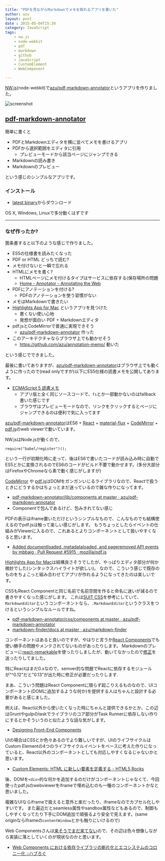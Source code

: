 ```yaml
---
title: "PDFを見ながらMarkdownでメモを取れるアプリを書いた"
author: azu
layout: post
date : 2015-05-04T15:39
category: JavaScript
tags:
    - nw.js
    - node-webkit
    - pdf
    - markdown
    - github
    - JavaScript
    - CustomElement
    - WebComponent

---
```


[NW.js](http://nwjs.io/ "NW.js")(node-webkit)で[azu/pdf-markdown-annotator](https://github.com/azu/pdf-markdown-annotator "azu/pdf-markdown-annotator")というアプリを作りました。

![screenshot](http://efcl.info/wp-content/uploads/2015/05/04-1430721718.png)

## [pdf-markdown-annotator](https://github.com/azu/pdf-markdown-annotator "azu/pdf-markdown-annotator")

簡単に書くと

- PDFとMarkdownエディタを横に並べてメモを書けるアプリ
- PDFから選択範囲をエディタに引用
	- プレビューモードから該当ページにジャンプできる
- Markdownの読み書き
- Markdownのプレビュー

という感じのシンプルなアプリです。

### インストール

- [latest binary](https://github.com/azu/pdf-markdown-annotator/releases/latest)からダウンロード

OS X, Windows, Linuxで多分動くはずです

----

### なぜ作ったか?

箇条書すると以下のような感じで作りました。

- ES5の仕様書を読みたくなった
- PDF or HTML どっちで読む?
- メモ付けないと一瞬で忘れる
- HTMLにメモを書く?
	- HTMLページにメモ付けるタイプはサービスに依存する(保存場所の問題
	- [Home - Annotator - Annotating the Web](http://annotatorjs.org/ "Home - Annotator - Annotating the Web")
- PDFにアノテーションを付ける?
	- PDFのアノテーションを使う習慣がない
- メモはMarkdownで書きたい
- [Highlights App for Mac](http://highlightsapp.net/ "Highlights App for Mac") というアプリを見つけた
	- 悪くない使い心地
	- 発想が面白い PDF + Markdownエディタ
- pdf.jsとCodeMirrorで普通に実現できそう
	- [azu/pdf-markdown-annotator](https://github.com/azu/pdf-markdown-annotator "azu/pdf-markdown-annotator") 作った
- このアーキテクチャならブラウザ上でも動かせそう
	- https://github.com/azu/annotation-memo/ 動いた

という感じでできました。

最後に書いてありますが、[azu/pdf-markdown-annotator](https://github.com/azu/pdf-markdown-annotator "azu/pdf-markdown-annotator")はブラウザ上でも動くように作ったので(read onlyですが)以下にES5仕様の読書メモを公開してあります。

- [ECMAScript 5 読書メモ](http://azu.github.io/annotation-memo/es5/ "ECMAScript 5 読書メモ")
	- アプリ版と全く同じソースコードで、`fs`とか一部動かないのはfallback書いた感じです
	- ブラウザはプレビューモードなので、リンクをクリックするとページにジャンプできるのは便利で気に入ってます

[azu/pdf-markdown-annotator](https://github.com/azu/pdf-markdown-annotator "azu/pdf-markdown-annotator")はES6 + [React](http://facebook.github.io/react/ "React") + [material-flux](https://github.com/azu/material-flux "azu/material-flux") + [CodeMirror](http://codemirror.net/) + [pdf.js](https://github.com/mozilla/pdf.js)のweb viewerで動いています。

NW.jsはNode.jsが動くので、

```
require("babel/register")();
```

という一行が初期化時に走って、後はES6で書いたコードが読み込み時に自動でES5とかに変換されるのでES6のコードがビルド不要で動かせます。(多分大部分はFirefoxやChromeなら素で動く感じがしますが)

[CodeMirror](http://codemirror.net/) や [pdf.js](https://github.com/mozilla/pdf.js)はDOMをガンガンいじるライブラリなので、Reactで扱うときにどうするかはちょっとまだ迷っているので雑な作りになってます。

- [pdf-markdown-annotator/lib/components at master · azu/pdf-markdown-annotator](https://github.com/azu/pdf-markdown-annotator/tree/master/lib/components "pdf-markdown-annotator/lib/components at master · azu/pdf-markdown-annotator")
- Componentで包んであるけど、包みきれてない感じ

PDFの表示はiframe置いただけというシンプルなもので、こんなものでも結構使えるのでpdf.jsは触って楽しい感じがします。
もうちょっとしたらイベントの仕組みがViewerに入るので、これあるとよりコンポーネントとして扱いやすくなると思います。

- [Added documentloaded, metadataloaded, and pageremoved API events by mbbaig · Pull Request #5915 · mozilla/pdf.js](https://github.com/mozilla/pdf.js/pull/5915 "Added documentloaded, metadataloaded, and pageremoved API events by mbbaig · Pull Request #5915 · mozilla/pdf.js")

[Highlights App for Mac](http://highlightsapp.net/ "Highlights App for Mac")は結構良さそうでしたが、やっぱりエディタ部分が何か微妙でした(シンタックスハイライトが欲しい)。
なので、こういう感じで既存のものをちょこっと組み合わせてアプリが作れるようになってきたのは楽しいです。

CSSもReact Componentと同じ名前で名前空間を作ると命名に迷いが減るので書きやすくなった感じがします。
これは[SUIT CSS](http://suitcss.github.io/ "SUIT CSS")を参考にしていて、`MarkdownEditor`というコンポーネントなら、`.MarkdownEditor`というクラスをつけるというシンプルなルールですね。

- [pdf-markdown-annotator/css/components at master · azu/pdf-markdown-annotator](https://github.com/azu/pdf-markdown-annotator/tree/master/css/components "pdf-markdown-annotator/css/components at master · azu/pdf-markdown-annotator")
- [markdown-finder/docs at master · azu/markdown-finder](https://github.com/azu/markdown-finder/tree/master/docs "markdown-finder/docs at master · azu/markdown-finder")

コンポーネントはあると良いのですが、やはりと言うか[React Components](http://react-components.com/ "React Components")でも使い勝手の問題やメンテされてないものがあったりします。
Markdownのプレビューに[react-remarkable](https://github.com/acdlite/react-remarkable "react-remarkable")を使ったりしましたが、動いてなかったので[修正](https://github.com/acdlite/react-remarkable/pull/3 "Update package.json by azu · Pull Request #3 · acdlite/react-remarkable")を送ったりしてました。

特にReactはまだ0.xなので、semver的な問題でReactに依存するモジュールが"^0.12"だと"0.13"が出た時に修正が必要だったりします.

まあ、こういう問題はReact Componentに限らず起こりえるものなので、UIコンポーネント(DOMに追加するような何か)を提供する人はちゃんと設計する必要があると感じました。

例えば、React以外から使いたくなった時にちゃんと提供できるかとか、この辺はGruntやgulpのtaskでライブラリのコア部分がTask Runnerに依存しない作りにするとかそういうのと似たような話な気がします。

- [Designing Front-End Components](http://ponyfoo.com/articles/designing-front-end-components "Designing Front-End Components")

UIの場合はCSSとか色々あるのでより難しいですが、UIのライフサイクルはCustom Elementの4つのライフサイクルイベントをベースに考えた作りになっていると、React以外のコンポーネントとしても対応しやすくなるじゃないかと思います。

- [Custom Elements: HTML に新しい要素を定義する - HTML5 Rocks](http://www.html5rocks.com/ja/tutorials/webcomponents/customelements/ "Custom Elements: HTML に新しい要素を定義する - HTML5 Rocks")

後、DOMを`<div>`的な何かを追加するのだけがコンポーネントじゃなくて、今回使ったpdf.jsのwebviewerをiframeで埋め込むのも一種のコンポーネントかなと思いました。

複雑なUIならiframeで扱えると意外と楽だったり、iframeなのでカプセル化しやすいです。
また最近だとseamless属性やsandbox属性などもあるので、制御もしやすくなってたり下手にDOM追加で頑張るより安全で見えます。(same originならiframeの`contentWindow`とかも触りにいけるので)

Web Componentsさんは[来そうでまだ来てない](http://www.w3.org/2015/04/24-webapps-minutes.html)ので、その辺は色々想像しながら実装に落としていくのが現状なのかと思います。

- [Web Components における依存ライブラリの断片化とエコシステムのコロニー化 ::ハブろぐ](http://havelog.ayumusato.com/develop/webcomponents/e662-web_components_issues.html "Web Components における依存ライブラリの断片化とエコシステムのコロニー化 ::ハブろぐ")